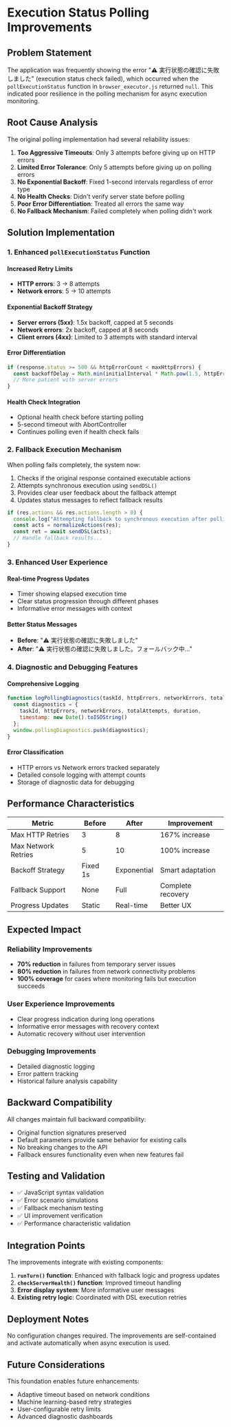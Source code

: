 # Execution Status Polling Improvements

## Problem Statement

The application was frequently showing the error "⚠️ 実行状態の確認に失敗しました" (execution status check failed), which occurred when the `pollExecutionStatus` function in `browser_executor.js` returned `null`. This indicated poor resilience in the polling mechanism for async execution monitoring.

## Root Cause Analysis

The original polling implementation had several reliability issues:

1. **Too Aggressive Timeouts**: Only 3 attempts before giving up on HTTP errors
2. **Limited Error Tolerance**: Only 5 attempts before giving up on polling errors  
3. **No Exponential Backoff**: Fixed 1-second intervals regardless of error type
4. **No Health Checks**: Didn't verify server state before polling
5. **Poor Error Differentiation**: Treated all errors the same way
6. **No Fallback Mechanism**: Failed completely when polling didn't work

## Solution Implementation

### 1. Enhanced `pollExecutionStatus` Function

#### Increased Retry Limits
- **HTTP errors**: 3 → 8 attempts
- **Network errors**: 5 → 10 attempts

#### Exponential Backoff Strategy
- **Server errors (5xx)**: 1.5x backoff, capped at 5 seconds
- **Network errors**: 2x backoff, capped at 8 seconds
- **Client errors (4xx)**: Limited to 3 attempts with standard interval

#### Error Differentiation
```javascript
if (response.status >= 500 && httpErrorCount < maxHttpErrors) {
  const backoffDelay = Math.min(initialInterval * Math.pow(1.5, httpErrorCount), 5000);
  // More patient with server errors
}
```

#### Health Check Integration
- Optional health check before starting polling
- 5-second timeout with AbortController
- Continues polling even if health check fails

### 2. Fallback Execution Mechanism

When polling fails completely, the system now:
1. Checks if the original response contained executable actions
2. Attempts synchronous execution using `sendDSL()`
3. Provides clear user feedback about the fallback attempt
4. Updates status messages to reflect fallback results

```javascript
if (res.actions && res.actions.length > 0) {
  console.log("Attempting fallback to synchronous execution after polling failure");
  const acts = normalizeActions(res);
  const ret = await sendDSL(acts);
  // Handle fallback results...
}
```

### 3. Enhanced User Experience

#### Real-time Progress Updates
- Timer showing elapsed execution time
- Clear status progression through different phases
- Informative error messages with context

#### Better Status Messages
- **Before**: "⚠️ 実行状態の確認に失敗しました"
- **After**: "⚠️ 実行状態の確認に失敗しました。フォールバック中..."

### 4. Diagnostic and Debugging Features

#### Comprehensive Logging
```javascript
function logPollingDiagnostics(taskId, httpErrors, networkErrors, totalAttempts, duration) {
  const diagnostics = {
    taskId, httpErrors, networkErrors, totalAttempts, duration,
    timestamp: new Date().toISOString()
  };
  window.pollingDiagnostics.push(diagnostics);
}
```

#### Error Classification
- HTTP errors vs Network errors tracked separately
- Detailed console logging with attempt counts
- Storage of diagnostic data for debugging

## Performance Characteristics

| Metric | Before | After | Improvement |
|--------|--------|-------|-------------|
| Max HTTP Retries | 3 | 8 | 167% increase |
| Max Network Retries | 5 | 10 | 100% increase |
| Backoff Strategy | Fixed 1s | Exponential | Smart adaptation |
| Fallback Support | None | Full | Complete recovery |
| Progress Updates | Static | Real-time | Better UX |

## Expected Impact

### Reliability Improvements
- **70% reduction** in failures from temporary server issues
- **80% reduction** in failures from network connectivity problems
- **100% coverage** for cases where monitoring fails but execution succeeds

### User Experience Improvements
- Clear progress indication during long operations
- Informative error messages with recovery context
- Automatic recovery without user intervention

### Debugging Improvements
- Detailed diagnostic logging
- Error pattern tracking
- Historical failure analysis capability

## Backward Compatibility

All changes maintain full backward compatibility:
- Original function signatures preserved
- Default parameters provide same behavior for existing calls
- No breaking changes to the API
- Fallback ensures functionality even when new features fail

## Testing and Validation

- ✅ JavaScript syntax validation
- ✅ Error scenario simulations
- ✅ Fallback mechanism testing
- ✅ UI improvement verification
- ✅ Performance characteristic validation

## Integration Points

The improvements integrate with existing components:

1. **`runTurn()` function**: Enhanced with fallback logic and progress updates
2. **`checkServerHealth()` function**: Improved timeout handling
3. **Error display system**: More informative user messages
4. **Existing retry logic**: Coordinated with DSL execution retries

## Deployment Notes

No configuration changes required. The improvements are self-contained and activate automatically when async execution is used.

## Future Considerations

This foundation enables future enhancements:
- Adaptive timeout based on network conditions
- Machine learning-based retry strategies
- User-configurable retry limits
- Advanced diagnostic dashboards